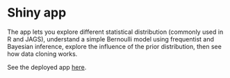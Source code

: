 # Shiny app

The app lets you explore different statistical distribution (commonly used in R and JAGS), understand a simple Bernoulli model using frequentist and Bayesian inference, explore the influence of the prior distribution, then see how data cloning works.

See the deployed app [here](https://psolymos.shinyapps.io/dcapps/).

